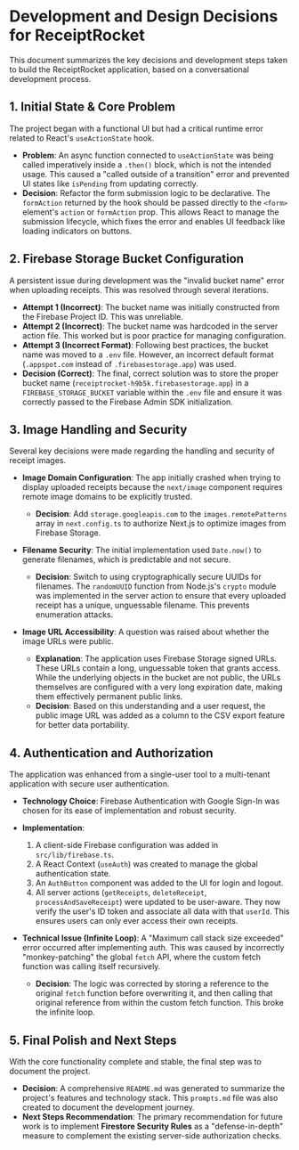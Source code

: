 # Development and Design Decisions for ReceiptRocket

This document summarizes the key decisions and development steps taken to build the ReceiptRocket application, based on a conversational development process.

## 1. Initial State & Core Problem

The project began with a functional UI but had a critical runtime error related to React's `useActionState` hook.

-   **Problem**: An async function connected to `useActionState` was being called imperatively inside a `.then()` block, which is not the intended usage. This caused a "called outside of a transition" error and prevented UI states like `isPending` from updating correctly.
-   **Decision**: Refactor the form submission logic to be declarative. The `formAction` returned by the hook should be passed directly to the `<form>` element's `action` or `formAction` prop. This allows React to manage the submission lifecycle, which fixes the error and enables UI feedback like loading indicators on buttons.

## 2. Firebase Storage Bucket Configuration

A persistent issue during development was the "invalid bucket name" error when uploading receipts. This was resolved through several iterations.

-   **Attempt 1 (Incorrect)**: The bucket name was initially constructed from the Firebase Project ID. This was unreliable.
-   **Attempt 2 (Incorrect)**: The bucket name was hardcoded in the server action file. This worked but is poor practice for managing configuration.
-   **Attempt 3 (Incorrect Format)**: Following best practices, the bucket name was moved to a `.env` file. However, an incorrect default format (`.appspot.com` instead of `.firebasestorage.app`) was used.
-   **Decision (Correct)**: The final, correct solution was to store the proper bucket name (`receiptrocket-h9b5k.firebasestorage.app`) in a `FIREBASE_STORAGE_BUCKET` variable within the `.env` file and ensure it was correctly passed to the Firebase Admin SDK initialization.

## 3. Image Handling and Security

Several key decisions were made regarding the handling and security of receipt images.

-   **Image Domain Configuration**: The app initially crashed when trying to display uploaded receipts because the `next/image` component requires remote image domains to be explicitly trusted.
    -   **Decision**: Add `storage.googleapis.com` to the `images.remotePatterns` array in `next.config.ts` to authorize Next.js to optimize images from Firebase Storage.

-   **Filename Security**: The initial implementation used `Date.now()` to generate filenames, which is predictable and not secure.
    -   **Decision**: Switch to using cryptographically secure UUIDs for filenames. The `randomUUID` function from Node.js's `crypto` module was implemented in the server action to ensure that every uploaded receipt has a unique, unguessable filename. This prevents enumeration attacks.

-   **Image URL Accessibility**: A question was raised about whether the image URLs were public.
    -   **Explanation**: The application uses Firebase Storage signed URLs. These URLs contain a long, unguessable token that grants access. While the underlying objects in the bucket are not public, the URLs themselves are configured with a very long expiration date, making them effectively permanent public links.
    -   **Decision**: Based on this understanding and a user request, the public image URL was added as a column to the CSV export feature for better data portability.

## 4. Authentication and Authorization

The application was enhanced from a single-user tool to a multi-tenant application with secure user authentication.

-   **Technology Choice**: Firebase Authentication with Google Sign-In was chosen for its ease of implementation and robust security.
-   **Implementation**:
    1.  A client-side Firebase configuration was added in `src/lib/firebase.ts`.
    2.  A React Context (`useAuth`) was created to manage the global authentication state.
    3.  An `AuthButton` component was added to the UI for login and logout.
    4.  All server actions (`getReceipts`, `deleteReceipt`, `processAndSaveReceipt`) were updated to be user-aware. They now verify the user's ID token and associate all data with that `userId`. This ensures users can only ever access their own receipts.

-   **Technical Issue (Infinite Loop)**: A "Maximum call stack size exceeded" error occurred after implementing auth. This was caused by incorrectly "monkey-patching" the global `fetch` API, where the custom fetch function was calling itself recursively.
    -   **Decision**: The logic was corrected by storing a reference to the original `fetch` function before overwriting it, and then calling that original reference from within the custom fetch function. This broke the infinite loop.

## 5. Final Polish and Next Steps

With the core functionality complete and stable, the final step was to document the project.

-   **Decision**: A comprehensive `README.md` was generated to summarize the project's features and technology stack. This `prompts.md` file was also created to document the development journey.
-   **Next Steps Recommendation**: The primary recommendation for future work is to implement **Firestore Security Rules** as a "defense-in-depth" measure to complement the existing server-side authorization checks.
